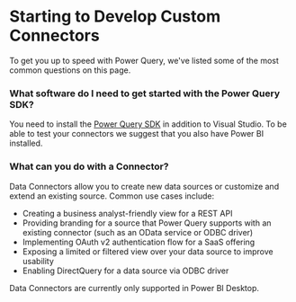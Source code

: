 # Starting to Develop Custom Connectors
To get you up to speed with Power Query, we've listed some of the most common questions on this page.

### What software do I need to get started with the Power Query SDK?
You need to install the [Power Query SDK](https://www.aka.ms/powerquerysdk) in addition to Visual Studio. To be able to test your connectors we suggest that you also have Power BI installed.

### What can you do with a Connector?
Data Connectors allow you to create new data sources or customize and extend an existing source. Common use cases include:
* Creating a business analyst-friendly view for a REST API
* Providing branding for a source that Power Query supports with an existing connector (such as an OData service or ODBC driver)
* Implementing OAuth v2 authentication flow for a SaaS offering
* Exposing a limited or filtered view over your data source to improve usability
* Enabling DirectQuery for a data source via ODBC driver

Data Connectors are currently only supported in Power BI Desktop.